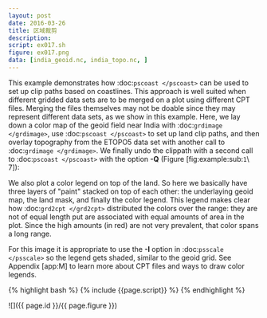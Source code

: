 ```yaml
---
layout: post
date: 2016-03-26
title: 区域裁剪
description:
script: ex017.sh
figure: ex017.png
data: [india_geoid.nc, india_topo.nc, ]
---
```


This example demonstrates how :doc:`pscoast </pscoast>`
can be used to set up clip paths based on coastlines. This approach is
well suited when different gridded data sets are to be merged on a plot
using different CPT files. Merging the files themselves may
not be doable since they may represent different data sets, as we show
in this example. Here, we lay down a color map of the geoid field near
India with :doc:`grdimage </grdimage>`, use
:doc:`pscoast </pscoast>` to set up land clip paths, and
then overlay topography from the ETOPO5 data set with another call to
:doc:`grdimage </grdimage>`. We finally undo the
clippath with a second call to :doc:`pscoast </pscoast>`
with the option **-Q** (Figure [fig:example:sub:`1`\ 7]):

We also plot a color legend on top of the land. So here we basically
have three layers of "paint" stacked on top of each other: the
underlaying geoid map, the land mask, and finally the color legend. This
legend makes clear how :doc:`grd2cpt </grd2cpt>`
distributed the colors over the range: they are not of equal length put
are associated with equal amounts of area in the plot. Since the high
amounts (in red) are not very prevalent, that color spans a long range.

For this image it is appropriate to use the **-I** option in
:doc:`psscale </psscale>` so the legend gets shaded,
similar to the geoid grid. See Appendix [app:M] to learn more about
CPT files and ways to draw color legends.

{% highlight bash %}
{% include {{page.script}} %}
{% endhighlight %}

![]({{ page.id }}/{{ page.figure }})

